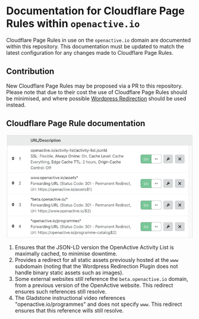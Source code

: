 # Documentation for Cloudflare Page Rules within `openactive.io`

Cloudflare Page Rules in use on the `openactive.io` domain are documented within this repository. This documentation must be updated to match the latest configuration for any changes made to Cloudflare Page Rules.

## Contribution

New Cloudflare Page Rules may be proposed via a PR to this repository. Please note that due to their cost the use of Cloudflare Page Rules should be minimised, and where possible [Wordpress Redirection](https://github.com/openactive/website-redirection/) should be used instead.

## Cloudflare Page Rule documentation

![Cloudflare Page Rules](cloudflare-page-rules.png)

1. Ensures that the JSON-LD version the OpenActive Activity List is maximally cached, to minimise downtime.
2. Provides a redirect for all static assets previously hosted at the `www` subdomain (noting that the Wordpress Redirection Plugin does not handle binary static assets such as images).
3. Some external websites still reference the `beta.openactive.io` domain, from a previous version of the OpenActive website. This redirect ensures such references still resolve.
4. The Gladstone instructional video references "openactive.io/programmes" and does not specify `www`. This redirect ensures that this reference wills still resolve.
